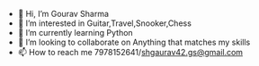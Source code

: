 - 👋 Hi, I’m Gourav Sharma
- 👀 I’m interested in Guitar,Travel,Snooker,Chess
- 🌱 I’m currently learning Python
- 💞️ I’m looking to collaborate on Anything that matches my skills
- 📫 How to reach me 7978152641/shgaurav42.gs@gmail.com

